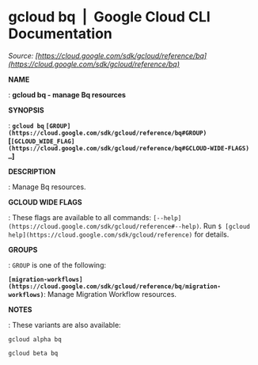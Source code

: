 # gcloud bq  |  Google Cloud CLI Documentation

*Source: [https://cloud.google.com/sdk/gcloud/reference/bq](https://cloud.google.com/sdk/gcloud/reference/bq)*

**NAME**

: **gcloud bq - manage Bq resources**

**SYNOPSIS**

: **`gcloud bq` `[GROUP](https://cloud.google.com/sdk/gcloud/reference/bq#GROUP)` [`[GCLOUD_WIDE_FLAG](https://cloud.google.com/sdk/gcloud/reference/bq#GCLOUD-WIDE-FLAGS) …`]**

**DESCRIPTION**

: Manage Bq resources.

**GCLOUD WIDE FLAGS**

: These flags are available to all commands: `[--help](https://cloud.google.com/sdk/gcloud/reference#--help)`.
Run `$ [gcloud help](https://cloud.google.com/sdk/gcloud/reference)` for details.

**GROUPS**

: ``GROUP`` is one of the following:

**`[migration-workflows](https://cloud.google.com/sdk/gcloud/reference/bq/migration-workflows)`**:
Manage Migration Workflow resources.

**NOTES**

: These variants are also available:

```
gcloud alpha bq
```

```
gcloud beta bq
```